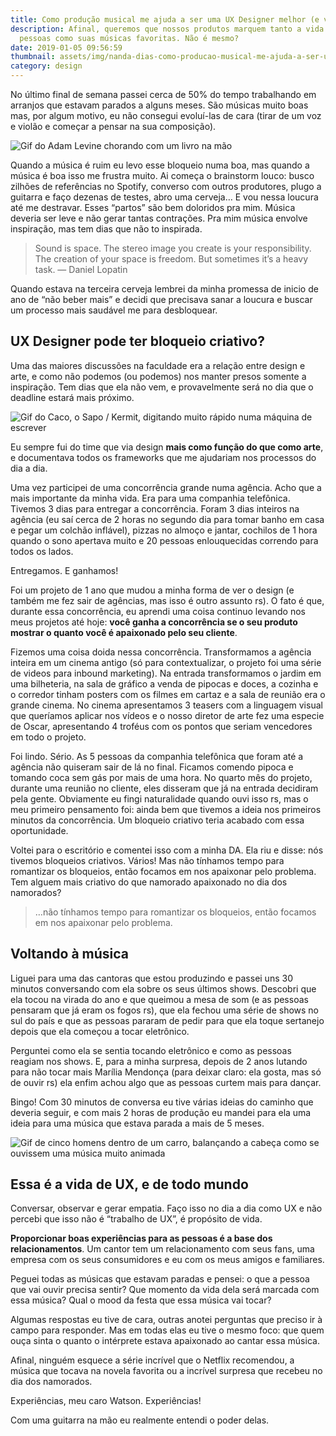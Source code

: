 ```yaml
---
title: Como produção musical me ajuda a ser uma UX Designer melhor (e vice e versa)
description: Afinal, queremos que nossos produtos marquem tanto a vida das
  pessoas como suas músicas favoritas. Não é mesmo?
date: 2019-01-05 09:56:59
thumbnail: assets/img/nanda-dias-como-producao-musical-me-ajuda-a-ser-uma-ux-designer-melhor.jpeg
category: design
---
```

No último final de semana passei cerca de 50% do tempo trabalhando em arranjos que estavam parados a alguns meses. São músicas muito boas mas, por algum motivo, eu não consegui evoluí-las de cara (tirar de um voz e violão e começar a pensar na sua composição).

![Gif do Adam Levine chorando com um livro na mão](assets/img/nanda-dias-como-producao-musical-me-ajuda-a-ser-uma-ux-designer-melhor.gif)

Quando a música é ruim eu levo esse bloqueio numa boa, mas quando a música é boa isso me frustra muito.
Ai começa o brainstorm louco: busco zilhões de referências no Spotify, converso com outros produtores, plugo a guitarra e faço dezenas de testes, abro uma cerveja… E vou nessa loucura até me destravar.
Esses “partos” são bem doloridos pra mim. Música deveria ser leve e não gerar tantas contrações. Pra mim música envolve inspiração, mas tem dias que não to inspirada.

> Sound is space. The stereo image you create is your responsibility. The creation of your space is freedom. But sometimes it’s a heavy task. — Daniel Lopatin

Quando estava na terceira cerveja lembrei da minha promessa de inicio de ano de “não beber mais” e decidi que precisava sanar a loucura e buscar um processo mais saudável me para desbloquear.

## UX Designer pode ter bloqueio criativo?

Uma das maiores discussões na faculdade era a relação entre design e arte, e como não podemos (ou podemos) nos manter presos somente a inspiração. Tem dias que ela não vem, e provavelmente será no dia que o deadline estará mais próximo.

![Gif do Caco, o Sapo / Kermit, digitando muito rápido numa máquina de escrever](assets/img/nanda-dias-como-producao-musical-me-ajuda-a-ser-uma-ux-designer-melhor-2.gif)

Eu sempre fui do time que via design **mais como função do que como arte**, e documentava todos os frameworks que me ajudariam nos processos do dia a dia.

Uma vez participei de uma concorrência grande numa agência. Acho que a mais importante da minha vida. Era para uma companhia telefônica. Tivemos 3 dias para entregar a concorrência. Foram 3 dias inteiros na agência (eu saí cerca de 2 horas no segundo dia para tomar banho em casa e pegar um colchão inflável), pizzas no almoço e jantar, cochilos de 1 hora quando o sono apertava muito e 20 pessoas enlouquecidas correndo para todos os lados.

Entregamos. E ganhamos!

Foi um projeto de 1 ano que mudou a minha forma de ver o design (e também me fez sair de agências, mas isso é outro assunto rs).
O fato é que, durante essa concorrência, eu aprendi uma coisa continuo levando nos meus projetos até hoje: **você ganha a concorrência se o seu produto mostrar o quanto você é apaixonado pelo seu cliente**.

Fizemos uma coisa doida nessa concorrência. Transformamos a agência inteira em um cinema antigo (só para contextualizar, o projeto foi uma série de videos para inbound marketing). Na entrada transformamos o jardim em uma bilheteria, na sala de gráfico a venda de pipocas e doces, a cozinha e o corredor tinham posters com os filmes em cartaz e a sala de reunião era o grande cinema. No cinema apresentamos 3 teasers com a linguagem visual que queríamos aplicar nos vídeos e o nosso diretor de arte fez uma especie de Oscar, apresentando 4 troféus com os pontos que seriam vencedores em todo o projeto.

Foi lindo. Sério. As 5 pessoas da companhia telefônica que foram até a agência não quiseram sair de lá no final. Ficamos comendo pipoca e tomando coca sem gás por mais de uma hora.
No quarto mês do projeto, durante uma reunião no cliente, eles disseram que já na entrada decidiram pela gente. Obviamente eu fingi naturalidade quando ouvi isso rs, mas o meu primeiro pensamento foi: ainda bem que tivemos a ideia nos primeiros minutos da concorrência. Um bloqueio criativo teria acabado com essa oportunidade.

Voltei para o escritório e comentei isso com a minha DA. Ela riu e disse: nós tivemos bloqueios criativos. Vários! Mas não tínhamos tempo para romantizar os bloqueios, então focamos em nos apaixonar pelo problema. Tem alguem mais criativo do que namorado apaixonado no dia dos namorados?

> …não tínhamos tempo para romantizar os bloqueios, então focamos em nos apaixonar pelo problema.

## Voltando à música

Liguei para uma das cantoras que estou produzindo e passei uns 30 minutos conversando com ela sobre os seus últimos shows. Descobri que ela tocou na virada do ano e que queimou a mesa de som (e as pessoas pensaram que já eram os fogos rs), que ela fechou uma série de shows no sul do país e que as pessoas pararam de pedir para que ela toque sertanejo depois que ela começou a tocar eletrônico.

Perguntei como ela se sentia tocando eletrônico e como as pessoas reagiam nos shows. E, para a minha surpresa, depois de 2 anos lutando para não tocar mais Marília Mendonça (para deixar claro: ela gosta, mas só de ouvir rs) ela enfim achou algo que as pessoas curtem mais para dançar.

Bingo! Com 30 minutos de conversa eu tive várias ideias do caminho que deveria seguir, e com mais 2 horas de produção eu mandei para ela uma ideia para uma música que estava parada a mais de 5 meses.

![Gif de cinco homens dentro de um carro, balançando a cabeça como se ouvissem uma música muito animada](assets/img/nanda-dias-como-producao-musical-me-ajuda-a-ser-uma-ux-designer-melhor-3.gif)

## Essa é a vida de UX, e de todo mundo

Conversar, observar e gerar empatia. Faço isso no dia a dia como UX e não percebi que isso não é “trabalho de UX”, é propósito de vida.

**Proporcionar boas experiências para as pessoas é a base dos relacionamentos**. Um cantor tem um relacionamento com seus fans, uma empresa com os seus consumidores e eu com os meus amigos e familiares.

Peguei todas as músicas que estavam paradas e pensei: o que a pessoa que vai ouvir precisa sentir? Que momento da vida dela será marcada com essa música? Qual o mood da festa que essa música vai tocar?

Algumas respostas eu tive de cara, outras anotei perguntas que preciso ir à campo para responder. Mas em todas elas eu tive o mesmo foco: que quem ouça sinta o quanto o intérprete estava apaixonado ao cantar essa música.

Afinal, ninguém esquece a série incrível que o Netflix recomendou, a música que tocava na novela favorita ou a incrível surpresa que recebeu no dia dos namorados.

Experiências, meu caro Watson. Experiências!

Com uma guitarra na mão eu realmente entendi o poder delas.